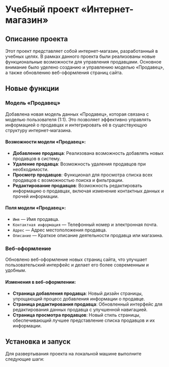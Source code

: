# Учебный проект «Интернет-магазин»

## Описание проекта

Этот проект представляет собой интернет-магазин, разработанный в учебных целях. В рамках данного проекта были реализованы новые функциональные возможности для управления продавцами. Основное внимание было уделено созданию и управлению моделью «Продавец», а также обновлению веб-оформления страниц сайта.

## Новые функции

### Модель «Продавец»

Добавлена новая модель данных «Продавец», которая связана с моделью пользователя (1:1). Это позволяет эффективно управлять информацией о продавцах и интегрировать её в существующую структуру интернет-магазина.

#### Возможности модели «Продавец»:

- **Добавление продавца**: Реализована возможность добавлять новых продавцов в систему.
- **Удаление продавца**: Возможность удаления продавцов при необходимости.
- **Просмотр продавцов**: Функционал для просмотра списка всех продавцов с возможностью поиска и фильтрации.
- **Редактирование продавцов**: Возможность редактировать информацию о продавцах, включая изменение контактных данных и прочей информации.

#### Поля модели «Продавец»:

- `Имя` — Имя продавца.
- `Контактная информация` — Телефонный номер и электронная почта.
- `Адрес` — Адрес местоположения продавца.
- `Описание` — Краткое описание деятельности продавца или магазина.

### Веб-оформление

Обновлено веб-оформление новых страниц сайта, что улучшает пользовательский интерфейс и делает его более современным и удобным.

#### Изменения в веб-оформлении:

- **Страница добавления продавца**: Новый дизайн страницы, упрощающий процесс добавления информации о продавце.
- **Страница редактирования продавца**: Обновленный интерфейс для редактирования данных продавца с улучшенной навигацией.
- **Страница просмотра продавцов**: Новый стиль страницы, обеспечивающий лучшее представление списка продавцов и их информации.

## Установка и запуск

Для развертывания проекта на локальной машине выполните следующие шаги:
